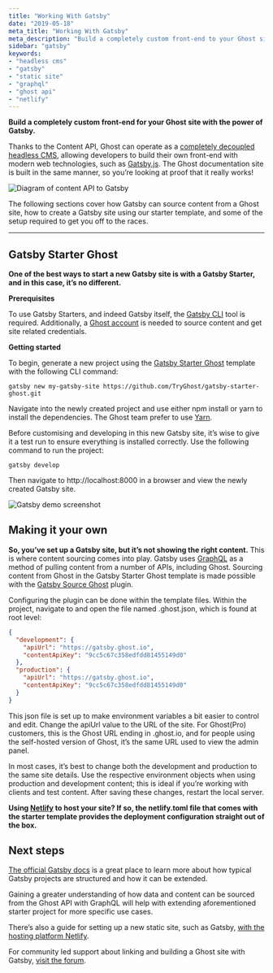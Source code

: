 ```yaml
---
title: "Working With Gatsby"
date: "2019-05-18"
meta_title: "Working With Gatsby"
meta_description: "Build a completely custom front-end to your Ghost site with the power of Gatsby!"
sidebar: "gatsby"
keywords:
- "headless cms"
- "gatsby"
- "static site"
- "graphql"
- "ghost api"
- "netlify"
---
```


**Build a completely custom front-end for your Ghost site with the power of Gatsby.**

Thanks to the Content API, Ghost can operate as a [completely decoupled headless CMS](https://blog.ghost.org/jamstack/), allowing developers to build their own front-end with modern web technologies, such as [Gatsby.js](https://www.gatsbyjs.org/). The Ghost documentation site is built in the same manner, so you’re looking at proof that it really works!

![Diagram of content API to Gatsby](images/admin-api-gatsby-diagram.png)

The following sections cover how Gatsby can source content from a Ghost site, how to create a Gatsby site using our starter template, and some of the setup required to get you off to the races.

---

## Gatsby Starter Ghost

**One of the best ways to start a new Gatsby site is with a Gatsby Starter, and in this case, it’s no different.**

**Prerequisites**

To use Gatsby Starters, and indeed Gatsby itself, the [Gatsby CLI](https://www.gatsbyjs.org/docs/quick-start/) tool is required. Additionally, a [Ghost account](https://ghost.org/pricing/) is needed to source content and get site related credentials.

**Getting started**

To begin, generate a new project using the [Gatsby Starter Ghost](https://github.com/TryGhost/gatsby-starter-ghost) template with the following CLI command:

```bashhtml:title=Terminal
gatsby new my-gatsby-site https://github.com/TryGhost/gatsby-starter-ghost.git
```

Navigate into the newly created project and use either npm install or yarn to install the dependencies. The Ghost team prefer to use [Yarn](https://yarnpkg.com/en/docs/install#mac-stable).

Before customising and developing in this new Gatsby site, it’s wise to give it a test run to ensure everything is installed correctly. Use the following command to run the project:

```bashhtml:title=Terminal
gatsby develop
```

Then navigate to http://localhost:8000 in a browser and view the newly created Gatsby site.

![Gatsby demo screenshot](images/gatsby-demo-screenshot.png)

## Making it your own

**So, you’ve set up a Gatsby site, but it’s not showing the right content.** This is where content sourcing comes into play. Gatsby uses [GraphQL](https://graphql.org/) as a method of pulling content from a number of APIs, including Ghost. Sourcing content from Ghost in the Gatsby Starter Ghost template is made possible with the [Gatsby Source Ghost](https://github.com/TryGhost/gatsby-source-ghost) plugin.

Configuring the plugin can be done within the template files. Within the project, navigate to and open the file named .ghost.json, which is found at root level:

```json:title=.ghost.json
{
  "development": {
    "apiUrl": "https://gatsby.ghost.io",
    "contentApiKey": "9cc5c67c358edfdd81455149d0"
  },
  "production": {
    "apiUrl": "https://gatsby.ghost.io",
    "contentApiKey": "9cc5c67c358edfdd81455149d0"
  }
}
```

This json file is set up to make environment variables a bit easier to control and edit. Change the apiUrl value to the URL of the site. For Ghost(Pro) customers, this is the Ghost URL ending in .ghost.io, and for people using the self-hosted version of Ghost, it’s the same URL used to view the admin panel.

In most cases, it’s best to change both the development and production to the same site details. Use the respective environment objects when using production and development content; this is ideal if you’re working with clients and test content. After saving these changes, restart the local server.

**Using [Netlify](https://www.netlify.com/) to host your site? If so, the netlify.toml file that comes with the starter template provides the deployment configuration straight out of the box.**

## Next steps

[The official Gatsby docs](https://www.gatsbyjs.org/docs/gatsby-project-structure/) is a great place to learn more about how typical Gatsby projects are structured and how it can be extended.

Gaining a greater understanding of how data and content can be sourced from the Ghost API with GraphQL will help with extending aforementioned starter project for more specific use cases.

There’s also a guide for setting up a new static site, such as Gatsby, [with the hosting platform Netlify](https://ghost.org/integrations/netlify/). 

For community led support about linking and building a Ghost site with Gatsby, [visit the forum](https://forum.ghost.org/c/themes/).
